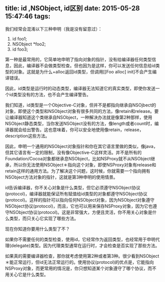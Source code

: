 title: id ,NSObject, id<NSObject>区别
date: 2015-05-28 15:47:46
tags:
---
我们经常会混淆以下三种申明（我是没有留意过）：
1. id foo1;
2. NSObject *foo2;
3. id<NSObject> foo3;

第一种是最常用的，它简单地申明了指向对象的指针，没有给编译器任何类型信息，因此，编译器不会做类型检查。但也因为是这样，你可以发送任何信息给id类型的对象。这就是为什么+alloc返回id类型，但调用[[Foo alloc] init]不会产生编译错误。

因此，id类型是运行时的动态类型，编译器无法知道它的真实类型，即使你发送一个id类型没有的方法，也不会产生编译警告。

我们知道，id类型是一个Objective-C对象，但并不是都指向继承自NSOjbect的对象，即使这个类型和NSObject对象有很多共同的方法，像retain和release。要让编译器知道这个类继承自NSObject，一种解决办法就是像第2种那样，使用NSObject静态类型，当你发送NSObject没有的方法，像length或者count时，编译器就会给出警告。这也意味着，你可以安全地使用像retain，release，description这些方法。

因此，申明一个通用的NSObject对象指针和你在其它语言里做的类似，像java，但其它语言有一定的限制，没有像Objective-C这样灵活。并不是所有的Foundation/Cocoa对象都继承息NSObject，比如NSProxy就不从NSObject继承，所以你无法使用NSObject＊指向这个对象，即使NSProxy对象有release和retain这样的通用方法。为了解决这个问题，这时候，你就需要一个指向拥有NSObject方法对象的指针，这就是第3种申明的使用情景。

id<NSObject>告诉编译器，你不关心对象是什么类型，但它必须遵守NSObject协议(protocol)，编译器就能保证所有赋值给id<NSObject>类型的对象都遵守NSObject协议(protocol)。这样的指针可以指向任何NSObject对象，因为NSObject对象遵守NSObject协议(protocol)，而且，它也可以用来保存NSProxy对象，因为它也遵守NSObject协议(protocol)。这是非常强大，方便且灵活，你不用关心对象是什么类型，而只关心它实现了哪些方法。

现在你知道你要用什么类型了不？

如果你不需要任何的类型检查，使用id，它经常作为返回类型，也经常用于申明代理(delegate)类型。因为代理类型通常在运行时，才会检查是否实现了那些方法。

如果真的需要编译器检查，那你就考虑使用第2种或者第3种。很少看到NSObject＊能正常运行，但id<NSObject>无法正常运行的。使用协议(protocol)的优点是，它能指向NSProxy对象，而更常用的情况是，你只想知道某个对象遵守了哪个协议，而不用关心它是什么类型。